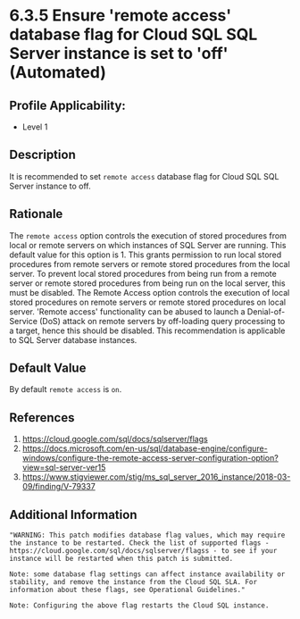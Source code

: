 # 6.3.5 Ensure 'remote access' database flag for Cloud SQL SQL Server instance is set to 'off' (Automated)

## Profile Applicability:

- Level 1

## Description

It is recommended to set `remote access` database flag for Cloud SQL SQL Server instance to off.

## Rationale

The `remote access` option controls the execution of stored procedures from local or remote servers on which instances of SQL Server are running. This default value for this option is 1. This grants permission to run local stored procedures from remote servers or remote stored procedures from the local server. To prevent local stored procedures from being run from a remote server or remote stored procedures from being run on the local server, this must be disabled. The Remote Access option controls the execution of local stored procedures on remote servers or remote stored procedures on local server. 'Remote access' functionality can be abused to launch a Denial-of-Service (DoS) attack on remote servers by off-loading query processing to a target, hence this should be disabled. This recommendation is applicable to SQL Server database instances.

## Default Value

By default `remote access` is `on`.

## References

1. https://cloud.google.com/sql/docs/sqlserver/flags
2. https://docs.microsoft.com/en-us/sql/database-engine/configure-windows/configure-the-remote-access-server-configuration-option?view=sql-server-ver15
3. https://www.stigviewer.com/stig/ms_sql_server_2016_instance/2018-03-09/finding/V-79337

## Additional Information

```
"WARNING: This patch modifies database flag values, which may require the instance to be restarted. Check the list of supported flags - https://cloud.google.com/sql/docs/sqlserver/flagss - to see if your instance will be restarted when this patch is submitted. 

Note: some database flag settings can affect instance availability or stability, and remove the instance from the Cloud SQL SLA. For information about these flags, see Operational Guidelines."
 
Note: Configuring the above flag restarts the Cloud SQL instance.
```